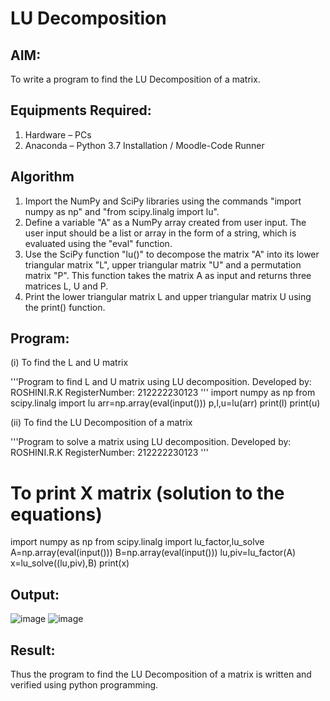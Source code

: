 # LU Decomposition 

## AIM:
To write a program to find the LU Decomposition of a matrix.

## Equipments Required:
1. Hardware – PCs
2. Anaconda – Python 3.7 Installation / Moodle-Code Runner

## Algorithm
1. Import the NumPy and SciPy libraries using the commands "import numpy as np" and "from scipy.linalg import lu".
2. Define a variable "A" as a NumPy array created from user input. The user input should be a list or array in the form of a string, which is evaluated using the "eval" function.
3. Use the SciPy function "lu()" to decompose the matrix "A" into its lower triangular matrix "L", upper triangular matrix "U" and a permutation matrix "P". This function takes the matrix A as input and returns three matrices L, U and P.
4. Print the lower triangular matrix L and upper triangular matrix U using the print() function.

## Program:
(i) To find the L and U matrix


'''Program to find L and U matrix using LU decomposition.
Developed by: ROSHINI.R.K
RegisterNumber: 212222230123
'''
import numpy as np
from scipy.linalg import lu
arr=np.array(eval(input()))
p,l,u=lu(arr)
print(l)
print(u)


(ii) To find the LU Decomposition of a matrix


'''Program to solve a matrix using LU decomposition.
Developed by:  ROSHINI.R.K
RegisterNumber: 212222230123
'''
# To print X matrix (solution to the equations)

import numpy as np
from scipy.linalg import lu_factor,lu_solve
A=np.array(eval(input()))
B=np.array(eval(input()))
lu,piv=lu_factor(A)
x=lu_solve((lu,piv),B)
print(x)

## Output:
![image](https://user-images.githubusercontent.com/118956165/232179852-127ee67e-9386-4534-8e11-afad14273116.png)
![image](https://user-images.githubusercontent.com/118956165/232179873-884b1558-ef55-46bd-b360-43f119a530dd.png)



## Result:
Thus the program to find the LU Decomposition of a matrix is written and verified using python programming.


